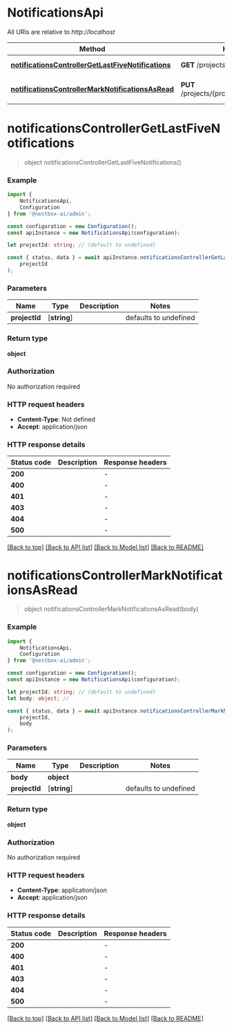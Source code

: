 # NotificationsApi

All URIs are relative to *http://localhost*

|Method | HTTP request | Description|
|------------- | ------------- | -------------|
|[**notificationsControllerGetLastFiveNotifications**](#notificationscontrollergetlastfivenotifications) | **GET** /projects/{projectId}/notifications | Retrieve last notifications|
|[**notificationsControllerMarkNotificationsAsRead**](#notificationscontrollermarknotificationsasread) | **PUT** /projects/{projectId}/notifications/status | Mark notification as read|

# **notificationsControllerGetLastFiveNotifications**
> object notificationsControllerGetLastFiveNotifications()


### Example

```typescript
import {
    NotificationsApi,
    Configuration
} from '@nestbox-ai/admin';

const configuration = new Configuration();
const apiInstance = new NotificationsApi(configuration);

let projectId: string; // (default to undefined)

const { status, data } = await apiInstance.notificationsControllerGetLastFiveNotifications(
    projectId
);
```

### Parameters

|Name | Type | Description  | Notes|
|------------- | ------------- | ------------- | -------------|
| **projectId** | [**string**] |  | defaults to undefined|


### Return type

**object**

### Authorization

No authorization required

### HTTP request headers

 - **Content-Type**: Not defined
 - **Accept**: application/json


### HTTP response details
| Status code | Description | Response headers |
|-------------|-------------|------------------|
|**200** |  |  -  |
|**400** |  |  -  |
|**401** |  |  -  |
|**403** |  |  -  |
|**404** |  |  -  |
|**500** |  |  -  |

[[Back to top]](#) [[Back to API list]](../README.md#documentation-for-api-endpoints) [[Back to Model list]](../README.md#documentation-for-models) [[Back to README]](../README.md)

# **notificationsControllerMarkNotificationsAsRead**
> object notificationsControllerMarkNotificationsAsRead(body)


### Example

```typescript
import {
    NotificationsApi,
    Configuration
} from '@nestbox-ai/admin';

const configuration = new Configuration();
const apiInstance = new NotificationsApi(configuration);

let projectId: string; // (default to undefined)
let body: object; //

const { status, data } = await apiInstance.notificationsControllerMarkNotificationsAsRead(
    projectId,
    body
);
```

### Parameters

|Name | Type | Description  | Notes|
|------------- | ------------- | ------------- | -------------|
| **body** | **object**|  | |
| **projectId** | [**string**] |  | defaults to undefined|


### Return type

**object**

### Authorization

No authorization required

### HTTP request headers

 - **Content-Type**: application/json
 - **Accept**: application/json


### HTTP response details
| Status code | Description | Response headers |
|-------------|-------------|------------------|
|**200** |  |  -  |
|**400** |  |  -  |
|**401** |  |  -  |
|**403** |  |  -  |
|**404** |  |  -  |
|**500** |  |  -  |

[[Back to top]](#) [[Back to API list]](../README.md#documentation-for-api-endpoints) [[Back to Model list]](../README.md#documentation-for-models) [[Back to README]](../README.md)

